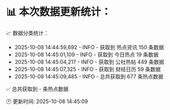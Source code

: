 📊 本次数据更新统计：
==========================

📈 数据分类统计：
- 2025-10-08 14:44:59,692 - INFO - 获取到 热点资讯 150 条数据
- 2025-10-08 14:45:01,109 - INFO - 获取到 今日热点 19 条数据
- 2025-10-08 14:45:04,217 - INFO - 获取到 公社热帖 449 条数据
- 2025-10-08 14:45:07,325 - INFO - 获取到 财经日历 59 条数据
- 2025-10-08 14:45:09,485 - INFO - 总共获取到 677 条热点数据

✅ 总共获取到 - 条热点数据

🕐 更新时间: 2025-10-08 14:45:09
